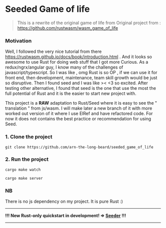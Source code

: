 # Seeded Game of life 

> This is a rewrite of the original game of life from 
> Original project from  : https://github.com/rustwasm/wasm_game_of_life


### Motivation

Well, I followed the very nice tutorial from there https://rustwasm.github.io/docs/book/introduction.html .
And it looks so awesome to use Rust for doing web stuff that I got more Curious. As a redux/ngrx/angular guy, I know many of the challenges of javascript/typescript.
So I was like , omg Rust is so OP , if we can use it for front end, then development, maintenance, team skill growth would be just so disruptive.
Then I found seed and I was like ><  <3 so excited. After testing other alternative, 
I found that seed is the one that use the most the full potential of Rust and it is the easier to start new project with.

This project is a **RAW** adaptation to Rust/Seed where it is easy to see the " translation " from js/wasm.
I will make later a new branch of it with more worked out version of it where I use ElRef and have refactored code.
For now it does not contains the best practice or recommendation for using Seed.

### 1. Clone the project

    git clone https://github.com/arn-the-long-beard/seeded_game_of_life

### 2. Run the project

    cargo make watch
 
    cargo make server
  
  
### NB 

There is no js dependency on my project. It is pure Rust :)   

---

**!!! New Rust-only quickstart in development! => [Seeder](https://github.com/MartinKavik/seeder) !!!**

---
